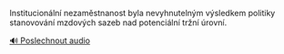 
Institucionální nezaměstnanost byla nevyhnutelným výsledkem politiky stanovování mzdových sazeb nad potenciální tržní úrovní.

[🔊 Poslechnout audio](/data/7-paragraphs/audio/chapter_166/para_012-Institucionln-nezamstnanost-byla-nevyhnutelnm.mp3)
